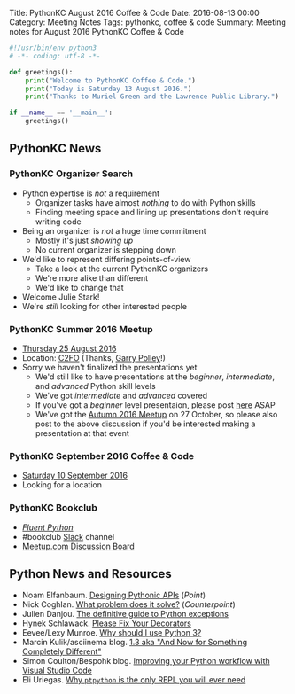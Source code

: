 Title: PythonKC August 2016 Coffee & Code
Date: 2016-08-13 00:00
Category: Meeting Notes
Tags: pythonkc, coffee & code
Summary: Meeting notes for August 2016 PythonKC Coffee & Code

```python
#!/usr/bin/env python3
# -*- coding: utf-8 -*-

def greetings():
    print("Welcome to PythonKC Coffee & Code.")
    print("Today is Saturday 13 August 2016.")
    print("Thanks to Muriel Green and the Lawrence Public Library.")

if __name__ == '__main__':
    greetings()
```

## PythonKC News

### PythonKC Organizer Search
* Python expertise is _not_ a requirement
    * Organizer tasks have almost _nothing_ to do with Python skills
    * Finding meeting space and lining up presentations don't require writing code
* Being an organizer is _not_ a huge time commitment
    * Mostly it's just _showing up_
    * No current organizer is stepping down
* We'd like to represent differing points-of-view
    * Take a look at the current PythonKC organizers
    * We're more alike than different
    * We'd like to change that
* Welcome Julie Stark!
* We're _still_ looking for other interested people

### PythonKC Summer 2016 Meetup
* [Thursday 25 August 2016](http://www.meetup.com/pythonkc/events/xgjdhlyvlbhc/)
* Location: [C2FO](https://c2fo.com) (Thanks, [Garry Polley](http://www.meetup.com/pythonkc/members/81319782/)!)
* Sorry we haven't finalized the presentations yet
    * We'd still like to have presentations at the _beginner_, _intermediate_, and _advanced_ Python skill levels
    * We've got _intermediate_ and _advanced_ covered
    * If you've got a _beginner_ level presentaion, please post [here](http://www.meetup.com/pythonkc/messages/boards/thread/49947683) ASAP
    * We've got the [Autumn 2016 Meetup](https://www.meetup.com/pythonkc/events/tgjdhlyvnbkc/) on 27 October, so please also post to the above discussion if you'd be interested making a presentation at that event

### PythonKC September 2016 Coffee & Code
* [Saturday 10 September 2016](https://www.meetup.com/pythonkc/events/232044668/)
* Looking for a location

### PythonKC Bookclub
* [_Fluent Python_](http://shop.oreilly.com/product/0636920032519.do)
* \#bookclub [Slack](https://pykc-slackipy.herokuapp.com/) channel
* [Meetup.com Discussion Board](http://www.meetup.com/pythonkc/messages/boards/thread/49656306)

## Python News and Resources
* Noam Elfanbaum. [Designing Pythonic APIs](http://noamelf.com/2016/08/05/designing-pythonic-apis/) (_Point_)
* Nick Coghlan. [What problem does it solve?](http://www.curiousefficiency.org/posts/2016/08/what-problem-does-it-solve.html) (_Counterpoint_)
* Julien Danjou. [The definitive guide to Python exceptions](https://julien.danjou.info/blog/2016/python-exceptions-guide)
* Hynek Schlawack. [Please Fix Your Decorators](https://hynek.me/articles/decorators/)
* Eevee/Lexy Munroe. [Why should I use Python 3?](https://eev.ee/blog/2016/07/31/python-faq-why-should-i-use-python-3/)
* Marcin Kulik/asciinema blog. [1.3 aka "And Now for Something Completely Different"](http://blog.asciinema.org/post/and-now-for-something-completely-different/)
* Simon Coulton/Bespohk blog. [Improving your Python workflow with Visual Studio Code](https://bespohk.com/blog/configuring-python-visual-studio-code)
* Eli Uriegas. [Why `ptpython` is the only REPL you will ever need](http://terriblecode.com/why-ptpython-is-the-only-repl-you-will-ever-need-2/)

